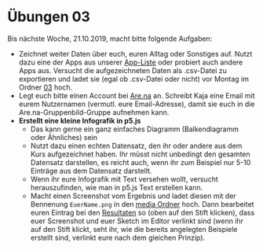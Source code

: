 # Übungen 03

Bis nächste Woche, 21.10.2019, macht bitte folgende Aufgaben:

* Zeichnet weiter Daten über euch, euren Alltag oder Sonstiges auf. Nutzt dazu eine der Apps aus unserer [App-Liste](https://github.com/typografie-haw-hamburg/empathisches-grafikdesign/wiki/Apps) oder probiert auch andere Apps aus. Versucht die aufgezeichneten Daten als .csv-Datei zu exportieren und ladet sie (egal ob .csv-Datei oder nicht) vor Montag im Ordner [03](https://github.com/typografie-haw-hamburg/data/tree/master/03) hoch.
* Legt euch bitte einen Account bei [Are.na](https://www.are.na/) an. Schreibt Kaja eine Email mit eurem Nutzernamen (vermutl. eure Email-Adresse), damit sie euch in die Are.na-Gruppenbild-Gruppe aufnehmen kann.
* **Erstellt eine kleine Infografik in p5.js**
  * Das kann gerne ein ganz einfaches Diagramm (Balkendiagramm oder Ähnliches) sein
  * Nutzt dazu einen echten Datensatz, den ihr oder andere aus dem Kurs aufgezeichnet haben. Ihr müsst nicht unbedingt den gesamten Datensatz darstellen, es reicht auch, wenn ihr zum Beispiel nur 5-10 Einträge aus dem Datensatz darstellt.
  * Wenn ihr eure Infografik mit Text versehen wollt, versucht herauszufinden, wie man in p5.js Text erstellen kann.
  * Macht einen Screenshot vom Ergebnis und ladet diesen mit der Bennenung `EuerName.png` in den [media Ordner](media) hoch. Dann bearbeitet euren Eintrag bei den [Resultaten](resultate03.md) so (oben auf den Stift klicken), dass euer Screenshot und euer Sketch im Editor verlinkt sind (wenn ihr auf den Stift klickt, seht ihr, wie die bereits angelegten Beispiele erstellt sind, verlinkt eure nach dem gleichen Prinzip).
